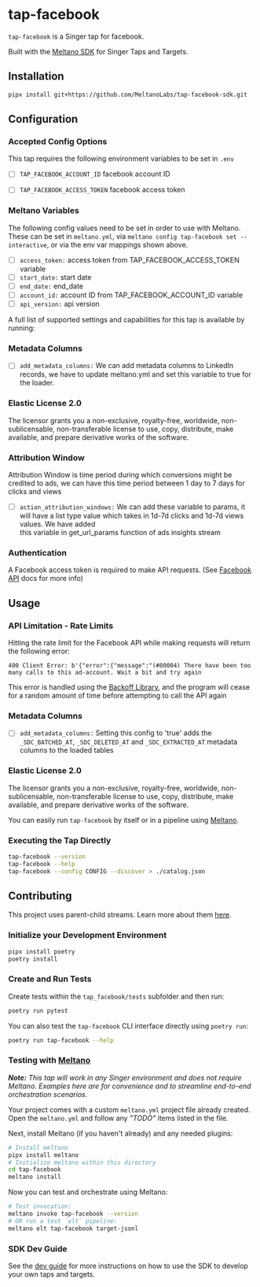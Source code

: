 # tap-facebook

`tap-facebook` is a Singer tap for facebook.

Built with the [Meltano SDK](https://sdk.meltano.com) for Singer Taps and Targets.

## Installation

```bash
pipx install git+https://github.com/MeltanoLabs/tap-facebook-sdk.git
```

## Configuration

### Accepted Config Options


This tap requires the following environment variables to be set in ```.env```


- [ ] `TAP_FACEBOOK_ACCOUNT_ID` facebook account ID
- [ ] `TAP_FACEBOOK_ACCESS_TOKEN` facebook access token


### Meltano Variables

The following config values need to be set in order to use with Meltano. These can be set in `meltano.yml`, via
```meltano config tap-facebook set --interactive```, or via the env var mappings shown above.

- [ ] `access_token:` access token from TAP_FACEBOOK_ACCESS_TOKEN variable
- [ ] `start_date:` start date
- [ ] `end_date:` end_date 
- [ ] `account_id:` account ID from TAP_FACEBOOK_ACCOUNT_ID variable
- [ ] `api_version:` api version

A full list of supported settings and capabilities for this
tap is available by running:


### Metadata Columns

- [ ] `add_metadata_columns:` We can add metadata columns to LinkedIn records, we have to update meltano.yml and set this variable to true for the loader.


### Elastic License 2.0

The licensor grants you a non-exclusive, royalty-free, worldwide, non-sublicensable, non-transferable license to use, copy, distribute, make available, and prepare derivative works of the software.


### Attribution Window

Attribution Window is time period during which conversions might be credited to ads, we can have this time period between 1 day to 7 days for clicks and views

- [ ] `action_attribution_windows:` We can add these variable to params, it will have a list type value which takes in 1d-7d clicks and 1d-7d views values. We have added      
this variable in get_url_params function of ads insights stream


### Authentication

A Facebook access token is required to make API requests. (See [Facebook API](https://developers.facebook.com/docs/facebook-login/guides/access-tokens/) docs for more info)


## Usage

### API Limitation - Rate Limits

Hitting the rate limit for the Facebook API while making requests will return the following error:

```400 Client Error: b'{"error":{"message":"(#80004) There have been too many calls to this ad-account. Wait a bit and try again```

This error is handled using the [Backoff Library](https://github.com/litl/backoff), and the program will cease for a random amount of time before 
attempting to call the API again

### Metadata Columns

- [ ] `add_metadata_columns:` Setting this config to 'true' adds the `_SDC_BATCHED_AT`, `_SDC_DELETED_AT` and `_SDC_EXTRACTED_AT` metadata columns to the loaded tables

### Elastic License 2.0

The licensor grants you a non-exclusive, royalty-free, worldwide, non-sublicensable, non-transferable license to use, copy, distribute, make available, and prepare derivative works of the software.



You can easily run `tap-facebook` by itself or in a pipeline using [Meltano](https://meltano.com/).

### Executing the Tap Directly

```bash
tap-facebook --version
tap-facebook --help
tap-facebook --config CONFIG --discover > ./catalog.json
```

## Contributing

This project uses parent-child streams. Learn more about them [here](https://gitlab.com/meltano/sdk/-/blob/main/docs/parent_streams.md).

### Initialize your Development Environment

```bash
pipx install poetry
poetry install
```

### Create and Run Tests

Create tests within the `tap_facebook/tests` subfolder and
  then run:

```bash
poetry run pytest
```

You can also test the `tap-facebook` CLI interface directly using `poetry run`:

```bash
poetry run tap-facebook --help
```

### Testing with [Meltano](https://www.meltano.com)

_**Note:** This tap will work in any Singer environment and does not require Meltano.
Examples here are for convenience and to streamline end-to-end orchestration scenarios._

Your project comes with a custom `meltano.yml` project file already created. Open the `meltano.yml` and follow any _"TODO"_ items listed in
the file.

Next, install Meltano (if you haven't already) and any needed plugins:

```bash
# Install meltano
pipx install meltano
# Initialize meltano within this directory
cd tap-facebook
meltano install
```

Now you can test and orchestrate using Meltano:

```bash
# Test invocation:
meltano invoke tap-facebook --version
# OR run a test `elt` pipeline:
meltano elt tap-facebook target-jsonl
```

### SDK Dev Guide

See the [dev guide](https://sdk.meltano.com/en/latest/dev_guide.html) for more instructions on how to use the SDK to 
develop your own taps and targets.
